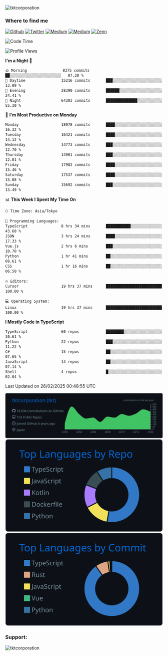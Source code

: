 <p align="left"> <img src="https://komarev.com/ghpvc/?username=tktcorporation&label=Profile%20views&color=0e75b6&style=flat" alt="tktcorporation" /> </p>

<h3>Where to find me</h3>
<p>
<a href="https://github.com/tktcorporation" target="_blank"><img alt="Github" src="https://img.shields.io/badge/GitHub-%2312100E.svg?&style=for-the-badge&logo=Github&logoColor=white" /></a>
<a href="https://twitter.com/tktcorporation" target="_blank"><img alt="Twitter" src="https://img.shields.io/badge/twitter-%231DA1F2.svg?&style=for-the-badge&logo=twitter&logoColor=white" /></a>
<a href="https://www.linkedin.com/in/tktcorporation" target="_blank"><img alt="Medium" src="https://img.shields.io/badge/linkdin-0a66c2.svg?&style=for-the-badge&logo=linkedin&logoColor=white" /></a>
<a href="https://qiita.com/tktcorporation" target="_blank"><img alt="Medium" src="https://img.shields.io/badge/qiita-55C500.svg?&style=for-the-badge&logo=qiita&logoColor=white" /></a>
<a href="https://zenn.dev/tktcorporation" target="_blank"><img alt="Zenn" src="https://img.shields.io/badge/Zenn-3EA8FF.svg?&style=for-the-badge&logo=Zenn&logoColor=white" /></a>
</p>
  
<!--START_SECTION:waka-->
![Code Time](http://img.shields.io/badge/Code%20Time-2%2C174%20hrs%2027%20mins-blue)

![Profile Views](http://img.shields.io/badge/Profile%20Views-21-blue)

**I'm a Night 🦉** 

```text
🌞 Morning                8375 commits        ██░░░░░░░░░░░░░░░░░░░░░░░   07.20 % 
🌆 Daytime                15216 commits       ███░░░░░░░░░░░░░░░░░░░░░░   13.09 % 
🌃 Evening                28390 commits       ██████░░░░░░░░░░░░░░░░░░░   24.41 % 
🌙 Night                  64303 commits       ██████████████░░░░░░░░░░░   55.30 % 
```
📅 **I'm Most Productive on Monday** 

```text
Monday                   18978 commits       ████░░░░░░░░░░░░░░░░░░░░░   16.32 % 
Tuesday                  16421 commits       ████░░░░░░░░░░░░░░░░░░░░░   14.12 % 
Wednesday                14773 commits       ███░░░░░░░░░░░░░░░░░░░░░░   12.70 % 
Thursday                 14901 commits       ███░░░░░░░░░░░░░░░░░░░░░░   12.81 % 
Friday                   17982 commits       ████░░░░░░░░░░░░░░░░░░░░░   15.46 % 
Saturday                 17537 commits       ████░░░░░░░░░░░░░░░░░░░░░   15.08 % 
Sunday                   15692 commits       ███░░░░░░░░░░░░░░░░░░░░░░   13.49 % 
```


📊 **This Week I Spent My Time On** 

```text
🕑︎ Time Zone: Asia/Tokyo

💬 Programming Languages: 
TypeScript               8 hrs 34 mins       ███████████░░░░░░░░░░░░░░   43.68 % 
JSON                     3 hrs 24 mins       ████░░░░░░░░░░░░░░░░░░░░░   17.33 % 
Vue.js                   2 hrs 6 mins        ███░░░░░░░░░░░░░░░░░░░░░░   10.70 % 
Python                   1 hr 41 mins        ██░░░░░░░░░░░░░░░░░░░░░░░   08.61 % 
CSS                      1 hr 16 mins        ██░░░░░░░░░░░░░░░░░░░░░░░   06.50 % 

🔥 Editors: 
Cursor                   19 hrs 37 mins      █████████████████████████   100.00 % 

💻 Operating System: 
Linux                    19 hrs 37 mins      █████████████████████████   100.00 % 
```

**I Mostly Code in TypeScript** 

```text
TypeScript               60 repos            ████████░░░░░░░░░░░░░░░░░   30.61 % 
Python                   22 repos            ███░░░░░░░░░░░░░░░░░░░░░░   11.22 % 
C#                       15 repos            ██░░░░░░░░░░░░░░░░░░░░░░░   07.65 % 
JavaScript               14 repos            ██░░░░░░░░░░░░░░░░░░░░░░░   07.14 % 
Shell                    4 repos             █░░░░░░░░░░░░░░░░░░░░░░░░   02.04 % 
```




 Last Updated on 26/02/2025 00:48:55 UTC
<!--END_SECTION:waka-->

[![](https://raw.githubusercontent.com/tktcorporation/tktcorporation/master/profile-summary-card-output/github_dark/0-profile-details.svg)](https://github.com/vn7n24fzkq/github-profile-summary-cards)
[![](https://raw.githubusercontent.com/tktcorporation/tktcorporation/master/profile-summary-card-output/github_dark/1-repos-per-language.svg)](https://github.com/vn7n24fzkq/github-profile-summary-cards) [![](https://raw.githubusercontent.com/tktcorporation/tktcorporation/master/profile-summary-card-output/github_dark/2-most-commit-language.svg)](https://github.com/vn7n24fzkq/github-profile-summary-cards)

<h3 align="left">Support:</h3>
<p><a href="https://www.buymeacoffee.com/tktcorporation"> <img align="left" src="https://cdn.buymeacoffee.com/buttons/v2/default-yellow.png" height="50" width="210" alt="tktcorporation" /></a></p><br><br>
